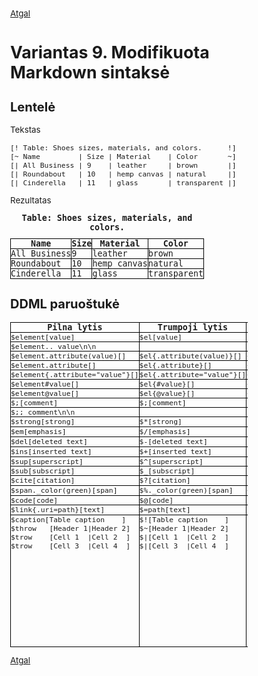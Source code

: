 <!-- markdownlint-disable MD011 MD033 -->
[Atgal](../README.md) <!-- markdownlint-disable-line MD041 -->

# Variantas 9. Modifikuota Markdown sintaksė

<style type='text/css'>
  img{border:none}

  * {box-sizing: border-box;}

  body, div, p, table {
    font-size:10pt;
   }

  table {border-collapse:collapse; margin:0; font-family: monospace;}
  table.small {width:50%;}
  td, th {border: 1px solid black; vertical-align:top; padding: 0; margin: 0;}
  td.pad {padding: 1em;}
  div {margin: 1em;}
  caption {font-weight: bold;}
  .fourcol td, .fourecol th {width:25%;}
  pre, code { margin: 0; padding: 0; font-family: monospace;}
  code { white-space: pre; display: block;}
</style>

## Lentelė

Tekstas

```text
[! Table: Shoes sizes, materials, and colors.      !]
[~ Name         | Size | Material    | Color       ~]
[| All Business | 9    | leather     | brown       |]
[| Roundabout   | 10   | hemp canvas | natural     |]
[| Cinderella   | 11   | glass       | transparent |]
```

Rezultatas

<table>
  <caption>Table: Shoes sizes, materials, and colors.</caption>
  <thead>
    <tr>
      <th>Name</th>
      <th>Size</th>
      <th>Material</th>
      <th>Color</th>
    </tr>
  </thead>
  <tbody>
    <tr>
      <td>All Business</td>
      <td>9   </td>
      <td>leather    </td>
      <td>brown      </td>
    </tr>
    <tr>
      <td>Roundabout  </td>
      <td>10  </td>
      <td>hemp canvas</td>
      <td>natural    </td>
    </tr>
    <tr>
      <td>Cinderella  </td>
      <td>11  </td>
      <td>glass      </td>
      <td>transparent</td>
    </tr>
  </tbody>
</table>

## DDML paruoštukė

<!--
<table>
  <tr><th>Pilna lytis</th><td><code>|$element[value]</code></td></tr>
  <tr><th>Trumpoji lytis</th><td><code>$[value]</code></td></tr>
  <tr><th>Trumpoji lytis 2</th><td></td></tr>
  <tr><th>HTML</th><td><code>&lt;element&gt;value&lt;/element&gt;</code></td></tr>
  <tr><th>Išvedimas</th><td></td></tr>
</table>

<table>
  <tr><th>Pilna lytis</th><td><code>$element.. value\n\n</code></td></tr>
  <tr><th>Trumpoji lytis</th><td></td></tr>
  <tr><th>Trumpoji lytis 2</th><td></td></tr>
  <tr><th>HTML</th><td><code>&lt;element&gt;value&lt;/element&gt;</code></td></tr>
  <tr><th>Išvedimas</th><td></td></tr>
</table>

<table>
  <tr><th>Pilna lytis</th><td><code>$element.attribute(value)[...]</code></td></tr>
  <tr><th>Trumpoji lytis</th><td><code>$el{.attribute(value)}[...]</code></td></tr>
  <tr><th>Trumpoji lytis 2</th><td><code>[el{.attribute(value)}...]</code></td></tr>
  <tr><th>HTML</th><td><code>&lt;element attribute="value"&gt;...&lt;/element&gt;</code></td></tr>
  <tr><th>Išvedimas</th><td></td></tr>
</table>

<table>
  <tr><th>Pilna lytis</th><td><code>$element.attribute</code></td></tr>
  <tr><th>Trumpoji lytis</th><td><code>${.attribute}</code></td></tr>
  <tr><th>Trumpoji lytis 2</th><td><code>{.attribute}</code></td></tr>
  <tr><th>HTML</th><td><code>&lt;element attribute="true"&gt;&lt;/element&gt;</code></td></tr>
  <tr><th>Išvedimas</th><td></td></tr>
</table>

<table>
  <tr><th>Pilna lytis</th><td><code>$element{.attribute="value"}</code></td></tr>
  <tr><th>Trumpoji lytis</th><td><code>${.attribute="value"}</code></td></tr>
  <tr><th>Trumpoji lytis 2</th><td><code>{.attribute="value"}</code></td></tr>
  <tr><th>HTML</th><td><code>&lt;element attribute="value"&gt;&lt;/element&gt;</code></td></tr>
  <tr><th>Išvedimas</th><td></td></tr>
</table>

<table>
  <tr><th>Pilna lytis</th><td><code>$element#value</code></td></tr>
  <tr><th>Trumpoji lytis</th><td><code>${#value}</code></td></tr>
  <tr><th>Trumpoji lytis 2</th><td><code>{#value}</code></td></tr>
  <tr><th>HTML</th><td><code>&lt;element id="value"&gt;&lt;/element&gt;</code></td></tr>
  <tr><th>Išvedimas</th><td></td></tr>
</table>

<table>
  <tr><th>Pilna lytis</th><td><code>$element:value</code></td></tr>
  <tr><th>Trumpoji lytis</th><td><code>${:value}</code></td></tr>
  <tr><th>Trumpoji lytis 2</th><td><code>{:value}</code></td></tr>
  <tr><th>HTML</th><td><code>&lt;element class="value"&gt;&lt;/element&gt;</code></td></tr>
  <tr><th>Išvedimas</th><td></td></tr>
</table>

<table>
  <tr><th>Pilna lytis</th><td><code>$strong[strong]</code></td></tr>
  <tr><th>Trumpoji lytis</th><td><code>$*[strong]</code></td></tr>
  <tr><th>Trumpoji lytis 2</th><td><code>[*strong*]</code></td></tr>
  <tr><th>HTML</th><td><code>&lt;strong&gt;strong&lt;/strong&gt;</code></td></tr>
  <tr><th>Išvedimas</th><td><strong>strong</strong></td></tr>
</table>

<table>
  <tr><th>Pilna lytis</th><td><code>$em[emphasis]</code></td></tr>
  <tr><th>Trumpoji lytis</th><td><code>$/[emphasis]</code></td></tr>
  <tr><th>Trumpoji lytis 2</th><td><code>[/emphasis/]</code></td></tr>
  <tr><th>HTML</th><td><code>&lt;em&gt;emphasis&lt;/em&gt;</code></td></tr>
  <tr><th>Išvedimas</th><td><em>emphasis</em></td></tr>
</table>

<table>
  <tr><th>Pilna lytis</th><td><code>$del[deleted text]</code></td></tr>
  <tr><th>Trumpoji lytis</th><td><code>$-[deleted text]</code></td></tr>
  <tr><th>Trumpoji lytis 2</th><td><code>[-deleted text-]</code></td></tr>
  <tr><th>HTML</th><td><code>&lt;del&gt;deleted text&lt;/del&gt;</code></td></tr>
  <tr><th>Išvedimas</th><td><del>deleted text</del></td></tr>
</table>

<table>
  <tr><th>Pilna lytis</th><td><code>$ins[inserted text]</code></td></tr>
  <tr><th>Trumpoji lytis</th><td><code>$+[inserted text]</code></td></tr>
  <tr><th>Trumpoji lytis 2</th><td><code>[+inserted text+]</code></td></tr>
  <tr><th>HTML</th><td><code>&lt;ins&gt;inserted text&lt;/ins&gt;</code></td></tr>
  <tr><th>Išvedimas</th><td><ins>inserted text</ins></td></tr>
</table>

<table>
  <tr><th>Pilna lytis</th><td><code>$sup[superscript]</code></td></tr>
  <tr><th>Trumpoji lytis</th><td><code>$^[superscript]</code></td></tr>
  <tr><th>Trumpoji lytis 2</th><td><code>[^superscript^]</code></td></tr>
  <tr><th>HTML</th><td><code>&lt;sup&gt;superscript&lt;/sup&gt;</code></td></tr>
  <tr><th>Išvedimas</th><td><sup>superscript</sup></td></tr>
</table>

<table>
  <tr><th>Pilna lytis</th><td><code>$sub[subscript]</code></td></tr>
  <tr><th>Trumpoji lytis</th><td><code>$_[subscript]</code></td></tr>
  <tr><th>Trumpoji lytis 2</th><td><code>[_subscript_]</code></td></tr>
  <tr><th>HTML</th><td><code>&lt;sub&gt;subscript&lt;/sub&gt;</code></td></tr>
  <tr><th>Išvedimas</th><td><sub>subscript</sub></td></tr>
</table>

<table>
  <tr><th>Pilna lytis</th><td><code>$cite[citation]</code></td></tr>
  <tr><th>Trumpoji lytis</th><td><code>$?[citation]</code></td></tr>
  <tr><th>Trumpoji lytis 2</th><td><code>[?citation?]</code></td></tr>
  <tr><th>HTML</th><td><code>&lt;cite&gt;citation&lt;/cite&gt;</code></td></tr>
  <tr><th>Išvedimas</th><td><cite>citation</cite></td></tr>
</table>

<table>
  <tr><th>Pilna lytis</th><td><code>$span.color(green)[span]</code></td></tr>
  <tr><th>Trumpoji lytis</th><td><code>$%.color(green)[span]</code></td></tr>
  <tr><th>Trumpoji lytis 2</th><td><code>{.color(green)}[%span%]</code></td></tr>
  <tr><th>HTML</th><td><code>&lt;span style="color:green;"&gt;span&lt;/span&gt;</code></td></tr>
  <tr><th>Išvedimas</th><td><span style="color:green;">span</span></td></tr>
</table>

<table>
  <tr><th>Pilna lytis</th><td><code>$code[code]</code></td></tr>
  <tr><th>Trumpoji lytis</th><td><code>$@[code]</code></td></tr>
  <tr><th>Trumpoji lytis 2</th><td><code>[@code@]</code></td></tr>
  <tr><th>HTML</th><td><code>&lt;code&gt;code&lt;/code&gt;</code></td></tr>
  <tr><th>Išvedimas</th><td><code>code</code></td></tr>
</table>

<table>
  <tr><th>Pilna lytis</th><td><code>$link{.uri=path}[text]</code></td></tr>
  <tr><th>Trumpoji lytis</th><td><code>$=path[text]</code></td></tr>
  <tr><th>Trumpoji lytis 2</th><td><code>[[path|text]]</code></td></tr>
  <tr><th>HTML</th><td><code>&lt;a href="path"&gt;text&lt;/a&gt;</code></td></tr>
  <tr><th>Išvedimas</th><td><a href="path">text</a></td></tr>
</table>

<table>
  <tr>
    <th>Pilna lytis</th>
    <td><code>$caption[ Table caption       ]<br/>$hrow   [ Header 1 | Header 2 ]<br/>$row    [ Cell 1   | Cell 2   ]<br/>$row    [ Cell 3   | Cell 4   ]</code></td>
  </tr>
  <tr>
    <th>Trumpoji lytis</th>
    <td><code>$![ Table caption       ]<br/>$~[ Header 1 | Header 2 ]<br/>$|[ Cell 1   | Cell 2   ]<br/>$|[ Cell 3   | Cell 4   ]</code></td>
  </tr>
  <tr>
    <th>Trumpoji lytis 2</th>
    <td><code>[! Table caption       !]<br />[~ Header 1 | Header 2 ~]<br />[| Cell 1   | Cell 2   |]<br />[| Cell 3   | Cell 4   |]</code></td>
  </tr>
  <tr>
    <th>HTML</th>
    <td><code>&lt;table&gt;
&lt;caption&gt;Table caption&lt;/caption&gt;
&lt;tr&gt;
  &lt;th&gt;Header 1&lt;/th&gt;
  &lt;th&gt;Header 2&lt;/th&gt;
&lt;/tr&gt;
&lt;tr&gt;
  &lt;td&gt;Cell 1&lt;/td&gt;
  &lt;td&gt;Cell 2&lt;/td&gt;
&lt;/tr&gt;
&lt;tr&gt;
  &lt;td&gt;Cell 3&lt;/td&gt;
  &lt;td&gt;Cell 4&lt;/td&gt;
&lt;/tr&gt;
&lt;/table&gt;</code>
    </td>
  </tr>
  <tr>
    <th>Išvedimas</th>
    <td>
      <table style="border-width: 0"><caption>Table caption</caption>
        <tr><th>Header 1</th><th>Header 2</th></tr>
        <tr><td>Cell 1</td><td>Cell 2</td></tr>
        <tr><td>Cell 3</td><td>Cell 4</td></tr>
      </table>
    </td>
  </tr>
</table>
-->

<table>
  <thead>
    <tr>
      <th>Pilna lytis</th>
      <th>Trumpoji lytis</th>
      <th>Trumpoji lytis 2</th>
      <th>HTML</th>
      <th>Išvedimas</th>
    </tr>
  </thead>
  <tbody>
    <tr>
      <td><code>$element[value]</code></td>
      <td><code>$el[value]</code></td>
      <td><code>[el value el]</code></td>
      <td><code>&lt;element&gt;value&lt;/element&gt;</code></td>
      <td></td>
    </tr>
    <tr>
      <td><code>$element.. value\n\n</code></td>
      <td></td>
      <td></td>
      <td><code>&lt;element&gt;value&lt;/element&gt;</code></td>
      <td></td>
    </tr>
    <tr>
      <td><code>$element.attribute(value)[]</code></td>
      <td><code>$el{.attribute(value)}[]</code></td>
      <td><code>{.attribute(value)}[el el]</code></td>
      <td><code>&lt;element attribute="value"&gt;&lt;/element&gt;</code></td>
      <td></td>
    </tr>
    <tr>
      <td><code>$element.attribute[]</code></td>
      <td><code>$el{.attribute}[]</code></td>
      <td><code>{.attribute}[el el]</code></td>
      <td><code>&lt;element attribute="true"&gt;&lt;/element&gt;</code></td>
      <td></td>
    </tr>
    <tr>
      <td><code>$element{.attribute="value"}[]</code></td>
      <td><code>$el{.attribute="value"}[]</code></td>
      <td><code>{.attribute="value"}[el el]</code></td>
      <td><code>&lt;element attribute="value"&gt;&lt;/element&gt;</code></td>
      <td></td>
    </tr>
    <tr>
      <td><code>$element#value[]</code></td>
      <td><code>$el{#value}[]</code></td>
      <td><code>{#value}[el el]</code></td>
      <td><code>&lt;element id="value"&gt;&lt;/element&gt;</code></td>
      <td></td>
    </tr>
    <tr>
      <td><code>$element@value[]</code></td>
      <td><code>$el{@value}[]</code></td>
      <td><code>{@value}[el el]</code></td>
      <td><code>&lt;element class="value"&gt;&lt;/element&gt;</code></td>
      <td></td>
    </tr>
    <tr>
      <td><code>$;[comment]</code></td>
      <td><code>$;[comment]</code></td>
      <td><code>[;comment;]</code></td>
      <td><code>&lt;!-- comment --&gt;</code></td>
      <td><!-- comment --></td>
    </tr>
    <tr>
      <td><code>$;; comment\n\n</code></td>
      <td></td>
      <td></td>
      <td><code>&lt;!-- comment --&gt;</code></td>
      <td><!-- comment --></td>
    </tr>    <tr>
      <td><code>$strong[strong]</code></td>
      <td><code>$*[strong]</code></td>
      <td><code>[*strong*]</code></td>
      <td><code>&lt;strong&gt;strong&lt;/strong&gt;</code></td>
      <td><strong>strong</strong></td>
    </tr>
    <tr>
      <td><code>$em[emphasis]</code></td>
      <td><code>$/[emphasis]</code></td>
      <td><code>[/emphasis/]</code></td>
      <td><code>&lt;em&gt;emphasis&lt;/em&gt;</code></td>
      <td><em>emphasis</em></td>
    </tr>
    <tr>
      <td><code>$del[deleted text]</code></td>
      <td><code>$-[deleted text]</code></td>
      <td><code>[-deleted text-]</code></td>
      <td><code>&lt;del&gt;deleted text&lt;/del&gt;</code></td>
      <td><del>deleted text</del></td>
    </tr>
    <tr>
      <td><code>$ins[inserted text]</code></td>
      <td><code>$+[inserted text]</code></td>
      <td><code>[+inserted text+]</code></td>
      <td><code>&lt;ins&gt;inserted text&lt;/ins&gt;</code></td>
      <td><ins>inserted text</ins></td>
    </tr>
    <tr>
      <td><code>$sup[superscript]</code></td>
      <td><code>$^[superscript]</code></td>
      <td><code>[^superscript^]</code></td>
      <td><code>&lt;sup&gt;superscript&lt;/sup&gt;</code></td>
      <td><sup>superscript</sup></td>
    </tr>
    <tr>
      <td><code>$sub[subscript]</code></td>
      <td><code>$_[subscript]</code></td>
      <td><code>[_subscript_]</code></td>
      <td><code>&lt;sub&gt;subscript&lt;/sub&gt;</code></td>
      <td><sub>subscript</sub></td>
    </tr>
    <tr>
      <td><code>$cite[citation]</code></td>
      <td><code>$?[citation]</code></td>
      <td><code>[?citation?]</code></td>
      <td><code>&lt;cite&gt;citation&lt;/cite&gt;</code></td>
      <td><cite>citation</cite></td>
    </tr>
    <tr>
      <td><code>$span._color(green)[span]</code></td>
      <td><code>$%._color(green)[span]</code></td>
      <td><code>{._color(green)}[%span%]</code></td>
      <td><code>&lt;span style="color:green;"&gt;span&lt;/span&gt;</code></td>
      <td><span style="color:green;">span</span></td>
    </tr>
    <tr>
      <td><code>$code[code]</code></td>
      <td><code>$@[code]</code></td>
      <td><code>[@code@]</code></td>
      <td><code>&lt;code&gt;code&lt;/code&gt;</code></td>
      <td><code>code</code></td>
    </tr>
    <tr>
      <td><code>$link{.uri=path}[text]</code></td>
      <td><code>$=path[text]</code></td>
      <td><code>[[path|text]]</code></td>
      <td><code>&lt;a href="path"&gt;text&lt;/a&gt;</code></td>
      <td><a href="path">text</a></td>
    </tr>
    <tr>
      <td><code>$caption[Table caption    ]
$throw   [Header 1|Header 2]
$trow    [Cell 1  |Cell 2  ]
$trow    [Cell 3  |Cell 4  ]</code></td>
      <td><code>$![Table caption    ]
$~[Header 1|Header 2]
$|[Cell 1  |Cell 2  ]
$|[Cell 3  |Cell 4  ]</code></td>
      <td><code>[! Table caption       !]
[~ Header 1 | Header 2 ~]
[| Cell 1   | Cell 2   |]
[| Cell 3   | Cell 4   |]</code></td>
      <td><code>&lt;table&gt;
  &lt;caption&gt;Table caption&lt;/caption&gt;
  &lt;tr&gt;
    &lt;th&gt;Header&nbsp;1&lt;/th&gt;
    &lt;th&gt;Header&nbsp;2&lt;/th&gt;
  &lt;/tr&gt;
  &lt;tr&gt;
    &lt;td&gt;Cell&nbsp;1&lt;/td&gt;
    &lt;td&gt;Cell&nbsp;2&lt;/td&gt;
  &lt;/tr&gt;
  &lt;tr&gt;
    &lt;td&gt;Cell&nbsp;3&lt;/td&gt;
    &lt;td&gt;Cell&nbsp;4&lt;/td&gt;
  &lt;/tr&gt;
&lt;/table&gt;</code>
      </td>
      <td>
        <table style="border-width: 0"><caption>Table caption</caption>
          <tr><th>Header&nbsp;1</th><th>Header&nbsp;2</th></tr>
          <tr><td>Cell 1</td><td>Cell 2</td></tr>
          <tr><td>Cell 3</td><td>Cell 4</td></tr>
        </table>
      </td>
    </tr>
  </tbody>
</table>

[Atgal](../README.md)
